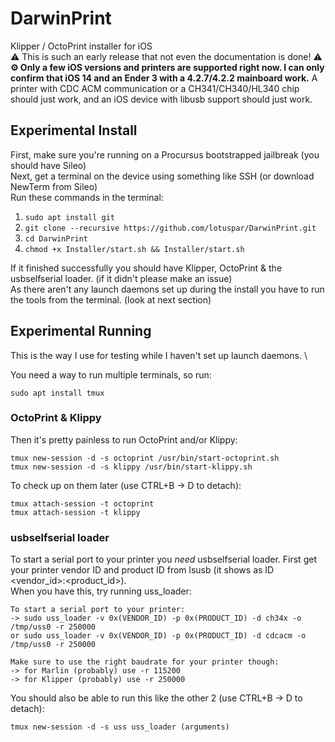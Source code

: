 # DarwinPrint
Klipper / OctoPrint installer for iOS \
⚠️ This is such an early release that not even the documentation is done! ⚠️\
**⚙️ Only a few iOS versions and printers are supported right now. I can only confirm that iOS 14 and an Ender 3 with a 4.2.7/4.2.2 mainboard work.**
A printer with CDC ACM communication or a CH341/CH340/HL340 chip should just work, and an iOS device with libusb support should just work.

## Experimental Install
First, make sure you're running on a Procursus bootstrapped jailbreak (you should have Sileo) \
Next, get a terminal on the device using something like SSH (or download NewTerm from Sileo) \
Run these commands in the terminal:
1. `sudo apt install git`
2. `git clone --recursive https://github.com/lotuspar/DarwinPrint.git`
3. `cd DarwinPrint`
4. `chmod +x Installer/start.sh && Installer/start.sh`

If it finished successfully you should have Klipper, OctoPrint & the usbselfserial loader. (if it didn't please make an issue) \
As there aren't any launch daemons set up during the install you have to run the tools from the terminal. (look at next section)

## Experimental Running
This is the way I use for testing while I haven't set up launch daemons. \

You need a way to run multiple terminals, so run:
```
sudo apt install tmux
```
### OctoPrint & Klippy
Then it's pretty painless to run OctoPrint and/or Klippy: 
```
tmux new-session -d -s octoprint /usr/bin/start-octoprint.sh
tmux new-session -d -s klippy /usr/bin/start-klippy.sh
```
To check up on them later (use CTRL+B -> D to detach): 
```
tmux attach-session -t octoprint
tmux attach-session -t klippy
``` 
### usbselfserial loader
To start a serial port to your printer you *need* usbselfserial loader. First get your printer vendor ID and product ID from lsusb (it shows as ID <vendor_id>:<product_id>). \
When you have this, try running uss_loader:
```
To start a serial port to your printer:
-> sudo uss_loader -v 0x(VENDOR_ID) -p 0x(PRODUCT_ID) -d ch34x -o /tmp/uss0 -r 250000
or sudo uss_loader -v 0x(VENDOR_ID) -p 0x(PRODUCT_ID) -d cdcacm -o /tmp/uss0 -r 250000

Make sure to use the right baudrate for your printer though:
-> for Marlin (probably) use -r 115200
-> for Klipper (probably) use -r 250000
```
You should also be able to run this like the other 2 (use CTRL+B -> D to detach):
```
tmux new-session -d -s uss uss_loader (arguments)
```
